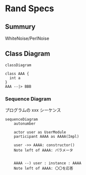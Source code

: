 # Rand Specs 

## Summury

WhiteNoise/PerlNoise

## Class Diagram

```mermaid
classDiagram

class AAA {
  int a
}
AAA --|> BBB
```

### Sequence Diagram

プログラムの xxx シーケンス

```mermaid
sequenceDiagram
    autonumber

    actor user as UserModule
    participant AAAA as AAAA(Impl)

    user ->> AAAA: constructor()
    Note left of AAAA: パラメータ


    AAAA --) user : instance : AAAA
    Note left of AAAA: 〇〇を応答
```


